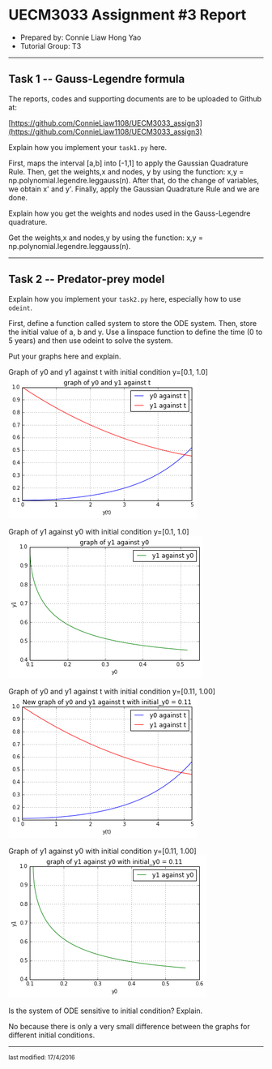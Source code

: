 UECM3033 Assignment #3 Report
========================================================

- Prepared by: Connie Liaw Hong Yao
- Tutorial Group: T3

--------------------------------------------------------

## Task 1 --  Gauss-Legendre formula

The reports, codes and supporting documents are to be uploaded to Github at: 

[https://github.com/ConnieLiaw1108/UECM3033_assign3](https://github.com/ConnieLiaw1108/UECM3033_assign3)


Explain how you implement your `task1.py` here.

First, maps the interval [a,b] into [-1,1] to apply the Gaussian Quadrature Rule.
Then, get the weights,x and nodes, y by using the function: x,y = np.polynomial.legendre.leggauss(n).
After that, do the change of variables, we obtain x' and y'.
Finally, apply the Gaussian Quadrature Rule and we are done.

Explain how you get the weights and nodes used in the Gauss-Legendre quadrature.

Get the weights,x and nodes,y by using the function: x,y = np.polynomial.legendre.leggauss(n).


---------------------------------------------------------

## Task 2 -- Predator-prey model

Explain how you implement your `task2.py` here, especially how to use `odeint`.

First, define a function called system to store the ODE system. Then, store the initial value of a, b and y.
Use a linspace function to define the time (0 to 5 years) and then use odeint to solve the system.

Put your graphs here and explain.

Graph of y0 and y1 against t with initial condition y=[0.1, 1.0]![graph1.png](graph1.png)

Graph of y1 against y0 with initial condition y=[0.1, 1.0]![graph2.png](graph2.png)

Graph of y0 and y1 against t with initial condition y=[0.11, 1.00]![graph3.png](graph3.png)

Graph of y1 against y0 with initial condition y=[0.11, 1.00]![graph4.png](graph4.png)


Is the system of ODE sensitive to initial condition? Explain.

No because there is only a very small difference between the graphs for different initial conditions.


-----------------------------------

<sup>last modified: 17/4/2016</sup>
